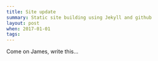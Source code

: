 ```yaml
---
title: Site update
summary: Static site building using Jekyll and github
layout: post
when: 2017-01-01
tags:
---
```

Come on James, write this...